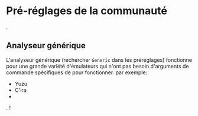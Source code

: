 # Pré-réglages de la communauté
.

## Analyseur générique
L'analyseur générique (rechercher `Generic` dans les préréglages) fonctionne pour une grande variété d'émulateurs qui n'ont pas besoin d'arguments de commande spécifiques de pour fonctionner. par exemple:
* Yuzu
* C'ira
*

. !
